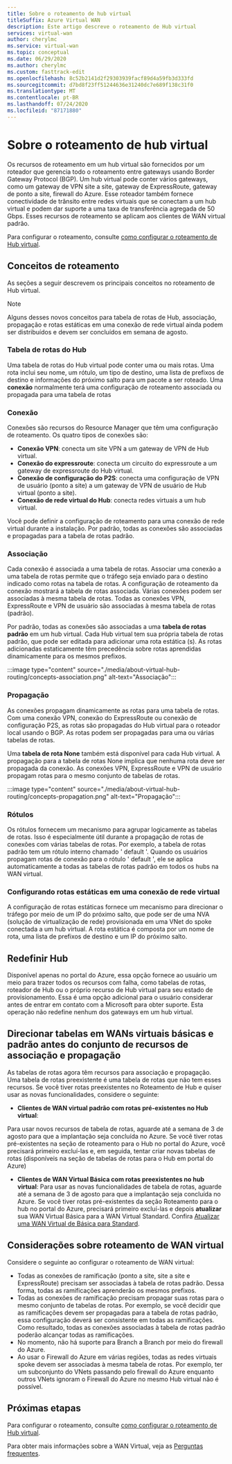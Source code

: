 ```yaml
---
title: Sobre o roteamento de hub virtual
titleSuffix: Azure Virtual WAN
description: Este artigo descreve o roteamento de Hub virtual
services: virtual-wan
author: cherylmc
ms.service: virtual-wan
ms.topic: conceptual
ms.date: 06/29/2020
ms.author: cherylmc
ms.custom: fasttrack-edit
ms.openlocfilehash: 8c52b2141d2f29303939facf89d4a59fb3d333fd
ms.sourcegitcommit: d7bd8f23ff51244636e31240dc7e689f138c31f0
ms.translationtype: MT
ms.contentlocale: pt-BR
ms.lasthandoff: 07/24/2020
ms.locfileid: "87171880"
---
```

# <a name="about-virtual-hub-routing"></a>Sobre o roteamento de hub virtual

Os recursos de roteamento em um hub virtual são fornecidos por um roteador que gerencia todo o roteamento entre gateways usando Border Gateway Protocol (BGP). Um hub virtual pode conter vários gateways, como um gateway de VPN site a site, gateway de ExpressRoute, gateway de ponto a site, firewall do Azure. Esse roteador também fornece conectividade de trânsito entre redes virtuais que se conectam a um hub virtual e podem dar suporte a uma taxa de transferência agregada de 50 Gbps. Esses recursos de roteamento se aplicam aos clientes de WAN virtual padrão. 

Para configurar o roteamento, consulte [como configurar o roteamento de Hub virtual](how-to-virtual-hub-routing.md).

## <a name="routing-concepts"></a><a name="concepts"></a>Conceitos de roteamento

As seções a seguir descrevem os principais conceitos no roteamento de Hub virtual.

> [!NOTE]
> Alguns desses novos conceitos para tabela de rotas de Hub, associação, propagação e rotas estáticas em uma conexão de rede virtual ainda podem ser distribuídos e devem ser concluídos em semana de agosto.
>

### <a name="hub-route-table"></a><a name="hub-route"></a>Tabela de rotas do Hub

Uma tabela de rotas do Hub virtual pode conter uma ou mais rotas. Uma rota inclui seu nome, um rótulo, um tipo de destino, uma lista de prefixos de destino e informações do próximo salto para um pacote a ser roteado. Uma **conexão** normalmente terá uma configuração de roteamento associada ou propagada para uma tabela de rotas

### <a name="connection"></a><a name="connection"></a>Conexão

Conexões são recursos do Resource Manager que têm uma configuração de roteamento. Os quatro tipos de conexões são:

* **Conexão VPN**: conecta um site VPN a um gateway de VPN de Hub virtual.
* **Conexão do expressroute**: conecta um circuito do expressroute a um gateway de expressroute do Hub virtual.
* **Conexão de configuração do P2S**: conecta uma configuração de VPN de usuário (ponto a site) a um gateway de VPN de usuário de Hub virtual (ponto a site).
* **Conexão de rede virtual do Hub**: conecta redes virtuais a um hub virtual.

Você pode definir a configuração de roteamento para uma conexão de rede virtual durante a instalação. Por padrão, todas as conexões são associadas e propagadas para a tabela de rotas padrão.

### <a name="association"></a><a name="association"></a>Associação

Cada conexão é associada a uma tabela de rotas. Associar uma conexão a uma tabela de rotas permite que o tráfego seja enviado para o destino indicado como rotas na tabela de rotas. A configuração de roteamento da conexão mostrará a tabela de rotas associada.  Várias conexões podem ser associadas à mesma tabela de rotas. Todas as conexões VPN, ExpressRoute e VPN de usuário são associadas à mesma tabela de rotas (padrão).

Por padrão, todas as conexões são associadas a uma **tabela de rotas padrão** em um hub virtual. Cada Hub virtual tem sua própria tabela de rotas padrão, que pode ser editada para adicionar uma rota estática (s). As rotas adicionadas estaticamente têm precedência sobre rotas aprendidas dinamicamente para os mesmos prefixos.

:::image type="content" source="./media/about-virtual-hub-routing/concepts-association.png" alt-text="Associação":::

### <a name="propagation"></a><a name="propagation"></a>Propagação

As conexões propagam dinamicamente as rotas para uma tabela de rotas. Com uma conexão VPN, conexão do ExpressRoute ou conexão de configuração P2S, as rotas são propagadas do Hub virtual para o roteador local usando o BGP. As rotas podem ser propagadas para uma ou várias tabelas de rotas.

Uma **tabela de rota None** também está disponível para cada Hub virtual. A propagação para a tabela de rotas None implica que nenhuma rota deve ser propagada da conexão. As conexões VPN, ExpressRoute e VPN de usuário propagam rotas para o mesmo conjunto de tabelas de rotas.

:::image type="content" source="./media/about-virtual-hub-routing/concepts-propagation.png" alt-text="Propagação":::

### <a name="labels"></a><a name="static"></a>Rótulos
Os rótulos fornecem um mecanismo para agrupar logicamente as tabelas de rotas. Isso é especialmente útil durante a propagação de rotas de conexões com várias tabelas de rotas. Por exemplo, a tabela de rotas padrão tem um rótulo interno chamado ' default '. Quando os usuários propagam rotas de conexão para o rótulo ' default ', ele se aplica automaticamente a todas as tabelas de rotas padrão em todos os hubs na WAN virtual. 

### <a name="configuring-static-routes-in-a-virtual-network-connection"></a><a name="static"></a>Configurando rotas estáticas em uma conexão de rede virtual

A configuração de rotas estáticas fornece um mecanismo para direcionar o tráfego por meio de um IP do próximo salto, que pode ser de uma NVA (solução de virtualização de rede) provisionada em uma VNet do spoke conectada a um hub virtual. A rota estática é composta por um nome de rota, uma lista de prefixos de destino e um IP do próximo salto.

## <a name="reset-hub"></a><a name="route"></a>Redefinir Hub
Disponível apenas no portal do Azure, essa opção fornece ao usuário um meio para trazer todos os recursos com falha, como tabelas de rotas, roteador de Hub ou o próprio recurso de Hub virtual para seu estado de provisionamento. Essa é uma opção adicional para o usuário considerar antes de entrar em contato com a Microsoft para obter suporte. Esta operação não redefine nenhum dos gateways em um hub virtual. 

## <a name="route-tables-in-basic-and-standard-virtual-wans-prior-to-the-feature-set-of-association-and-propagation"></a><a name="route"></a>Direcionar tabelas em WANs virtuais básicas e padrão antes do conjunto de recursos de associação e propagação

As tabelas de rotas agora têm recursos para associação e propagação. Uma tabela de rotas preexistente é uma tabela de rotas que não tem esses recursos. Se você tiver rotas preexistentes no Roteamento de Hub e quiser usar as novas funcionalidades, considere o seguinte:

* **Clientes de WAN virtual padrão com rotas pré-existentes no Hub virtual**:

Para usar novos recursos de tabela de rotas, aguarde até a semana de 3 de agosto para que a implantação seja concluída no Azure. Se você tiver rotas pré-existentes na seção de roteamento para o Hub no portal do Azure, você precisará primeiro excluí-las e, em seguida, tentar criar novas tabelas de rotas (disponíveis na seção de tabelas de rotas para o Hub em portal do Azure)

* **Clientes de WAN Virtual Básica com rotas preexistentes no hub virtual**: Para usar as novas funcionalidades de tabela de rotas, aguarde até a semana de 3 de agosto para que a implantação seja concluída no Azure. Se você tiver rotas pré-existentes da seção Roteamento para o hub no portal do Azure, precisará primeiro excluí-las e depois **atualizar** sua WAN Virtual Básica para a WAN Virtual Standard. Confira [Atualizar uma WAN Virtual de Básica para Standard](upgrade-virtual-wan.md).

## <a name="virtual-wan-routing-considerations"></a><a name="considerations"></a>Considerações sobre roteamento de WAN virtual

Considere o seguinte ao configurar o roteamento de WAN virtual:

* Todas as conexões de ramificação (ponto a site, site a site e ExpressRoute) precisam ser associadas à tabela de rotas padrão. Dessa forma, todas as ramificações aprenderão os mesmos prefixos.
* Todas as conexões de ramificação precisam propagar suas rotas para o mesmo conjunto de tabelas de rotas. Por exemplo, se você decidir que as ramificações devem ser propagadas para a tabela de rotas padrão, essa configuração deverá ser consistente em todas as ramificações. Como resultado, todas as conexões associadas à tabela de rotas padrão poderão alcançar todas as ramificações.
* No momento, não há suporte para Branch a Branch por meio do firewall do Azure.
* Ao usar o Firewall do Azure em várias regiões, todas as redes virtuais spoke devem ser associadas à mesma tabela de rotas. Por exemplo, ter um subconjunto do VNets passando pelo firewall do Azure enquanto outros VNets ignoram o Firewall do Azure no mesmo Hub virtual não é possível.

## <a name="next-steps"></a>Próximas etapas

Para configurar o roteamento, consulte [como configurar o roteamento de Hub virtual](how-to-virtual-hub-routing.md).

Para obter mais informações sobre a WAN Virtual, veja as [Perguntas frequentes](virtual-wan-faq.md).
